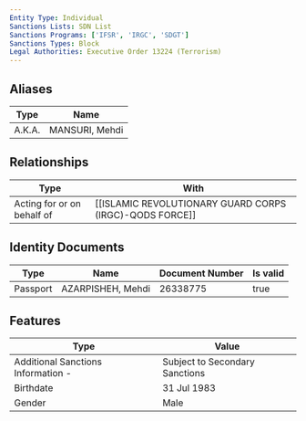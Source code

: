 ```yaml
---
Entity Type: Individual
Sanctions Lists: SDN List
Sanctions Programs: ['IFSR', 'IRGC', 'SDGT']
Sanctions Types: Block
Legal Authorities: Executive Order 13224 (Terrorism)
---
```


## Aliases
| Type  | Name      | 
|-------|-----------|
| A.K.A. | MANSURI, Mehdi |

## Relationships
| Type  | With      | 
|-------|-----------|
| Acting for or on behalf of | [[ISLAMIC REVOLUTIONARY GUARD CORPS (IRGC)-QODS FORCE]] |

## Identity Documents
| Type  | Name      | Document Number | Is valid |
|-------|-----------|-----------------|----------|
| Passport | AZARPISHEH, Mehdi | 26338775 | true |

## Features
| Type  | Value      |
|-------|------------|
| Additional Sanctions Information - | Subject to Secondary Sanctions |
| Birthdate | 31 Jul 1983 |
| Gender | Male |
